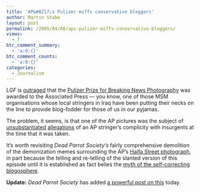 ```yaml
---
title: 'AP&#8217;s Pulizer miffs conservative bloggers'
author: Martin Stabe
layout: post
permalink: /2005/04/08/aps-pulizer-miffs-conservative-bloggers/
views:
  - 7
btc_comment_summary:
  - 'a:0:{}'
btc_comment_counts:
  - 'a:0:{}'
categories:
  - Journalism
---
```

*LGF* is [outraged][1] that the [Pulizer Prize for Breaking News Photography][2] was awarded to the Associated Press &mdash; you know, one of those MSM organisations whose local stringers in Iraq have been putting their necks on the line to provide blog-fodder for those of us in our pyjamas.

The problem, it seems, is that one of the AP pictures was the subject of [unsubstantiated][3] [allegations][4] of an AP stringer&rsquo;s complicity with insurgents at the time that it was taken.

It&rsquo;s worth revisiting *Dead Parrot Society&rsquo;s* fairly comprehensive demolition of the demonization memes surrounding the AP&rsquo;s [Haifa Street photograph][5], in part because the telling and re-telling of the slanted version of this episode until it is established as fact belies the [myth of the self-correcting blogosphere][6].

**Update:** *Dead Parrot Society* has added [a powerful post on this][7] today.

 [1]: http://littlegreenfootballs.com/weblog/?entry=15322#comments
 [2]: http://www.pulitzer.org/year/2005/breaking-news-photography/works/warzone20.html
 [3]: http://littlegreenfootballs.com/weblog/?entry=14077&only=yes
 [4]: http://powerlineblog.com/archives/009018.php
 [5]: http://www.deadparrots.net/archives/media/0412media_critics_haifa_street_execution_photo_edition.html
 [6]: http://www.deadparrots.net/archives/media/0412the_hunt_for_ideology.html
 [7]: http://www.deadparrots.net/archives/media/0504haifa_street_critics_are_back.html